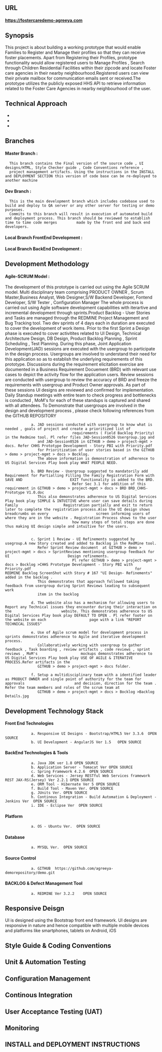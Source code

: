 ## URL 
#### https://fostercaredemo-agreeya.com

## Synopsis
  This project is about building a working prototype that would enable Families to Register and Manage their profiles so that they can receive foster placements.
  Apart from Registering their Profiles, prototype functionality would allow registered users to Manage Profiles , Search through Children Residential Facilities         within their zipcode and locate Foster care agencies in their nearby neighbourhood.Registered users can view their private mailbox for communication emails 
  sent or received.The prototype utilizes the publicly exposed HHS API to retrieve information related to the Foster Care Agencies in nearby neighbourhood 
  of the user.

## Technical Approach
+



+
+
## Branches

####  Master Branch : 
      This branch contains the Final version of the source code , UI designs/HTML, Style Checker guide , Code Conventions reference , 
      project management artifacts. Using the instructions in the INSTALL and DEPLOYMENT SECTION this version of code base can be re-deployed to another machine

####  Dev Branch : 
      This is the main development branch which includes codebase used to build and deploy to QA server or any other server for testing or demo purposes. 
      Commits to this branch will result in execution of automated build and deployment process. This branch should be reviewed to establish time to time code merges         made by the front end and back end developers.

####  Local Branch FrontEnd Development : 

####  Local Branch BackEnd Development : 

## Development Methodology 

#### Agile-SCRUM Model :
   The development of this prototype is carried out using the Agile SCRUM model. Multi disciplinary team comprising 
   PRODUCT OWNER , Scrum Master,Business Analyst, Web Designer,S/W Backend Developer, Fontend Developer, S/W Tester , Configuration Manager
   The whole process is carried out using Agile software development capabilities with iterartive and incremental development through sprints.Product Backlog - User       Stories and Tasks are managed through the REDMINE Project Management and Bug Tracking tool.
   Two dev sprints of 4 days each in duration are executed to cover the development of work items. Prior to the first Sprint a Design phase is executed to 
   cover activitites related to UI Design, Technical Architecture Design, DB Design, Product Backlog Planning , Sprint Scheduling , Test Planning. 
   During this phase, Joint Application Development(JAD) sessions are executed with the usergroup to participate in the design process. Usergroups are involved to         understand their need for this application so as to establish the underlying requirements of this prototype. Discussions during the requirement elicitation             exercise are documented in a Business Requirement Docuement (BRD) with relevant use cases to depict the activity flow for the application users.
   Review sessions are conducted with usergroup to review the accuracy of BRD and freeze the requirements with usergroup and Product Owner approvals.
   As part of these sessions UI designs are reviewed and confirmed for implementation. Daily Standup meetings with entire team to check progress and 
   bottlenecks is conducted , MoM's for each of these standups is captured and shared with all attendees.
   To Demonstrate that usergroups are involved in the design and development process , please check following references from the GITHUB REPOSITORY 

				a. JAD sessions conducted with usergroup to know what is needed , goals of project and create a prioritized list of 
                                   requirements ( Field Backlog Priority) in the Redmine tool. Pl refer files JAD-Session0526 Usergroup.jpg and 
				   and JAD-Session0526 in GITHUB > demo > project-mgmt > docs. Refer CHHS Prototype Development - Story PBI with Priority.pdf 
				   for Prioritization of user stories based in the GITHUB > demo > project-mgmt > docs > Bocklog.
				   The above information is demonstration of adherence to US Digital Services Play book play WHAT PEOPLE NEED.
					
				b. BRD Review - Usergroup suggested to mandatorily add Requirement for Partialling Filling the Family Registration Form with SAVE AND 				   	   EXIT functionality is added to the BRD.
                                   Refer Sec 3.1 for addition of this requirement in GITHUB > demo > project-mgmt > docs > BRD BRD_CHHS-Prototype V1.0.doc 
				   This also demonstrates adherence to US Digital Services Play book play SIMPLE & INTUITIVE where user can save details during Family 				   	   Registration partially and exit to return later to complete the registration process.Also the UI design shows breadcrumbs on every 					   screen informing users of where they are in the website . Registration Process shows to the user
                                   how many steps of total steps are done thus making UI design simple and intuitive for the users.
                                   
				
				c. Sprint 1 Review - UI Refinements suggested by usegroup.A new Story created and added to Backlog in the RedMine tool.
				   Refer Sprint Review document  at GITHUB > demo > project-mgmt > docs > SprintReviews mentioning usergroup feedback for UI 						   Design refinements.
                                   Pl refer GITHUB > demo > project-mgmt > docs > Bocklog >CHHS Prototype Development - Story PBI with Priority.pdf                     		                   for REDMINE Backlog ScreenShot with Story # 167 "UI Design- Refinements" added in the backlog . 
				   This demonstrates that approach followed taking feedback from usergroup during Sprint Reviews leading to subsequent work 
				   item in the backlog

				d. The website also has a mechanism for allowing users to Report any Technical issues they encounter during their interaction on the 					   website. This demonstrates adherence to US Digital Services Play book play DEFAULT TO OPEN . Pl refer footer on the website on each 					  page with a link "REPORT TECHNICAL ISSUES"

				e. Use of Agile scrum model for development process in sprints demonstrates adherence to Agile and iterative development process.
				   Collaboratively working with usergroup to gather feedback , Task boarding , review artifacts , code reviews , sprint reviews , MoM's 				   mockups demonstrates adherence to US Digital Services Play book play USE OF AGILE & ITERATIVE PROCESS.Refer artifacts in the 
				   GITHUB > demo > project-mgmt > docs folder.

				f. Setup a multidisciplinary team with a identified leader as PRODUCT OWNER and single point of authority for the team for approvals 					   and decision, direction for the team . Refer the team members and roles of the scrum team at 
				   GITHUB > demo > project-mgmt > docs > Bocklog >Backlog Details.jpg
                                 
## Development Technology Stack 

####  Front End Technologies
				a. Responsive UI Designs - Bootstrap/HTML5 Ver 3.3.6  OPEN SOURCE 
				b. UI Development - AngularJS Ver 1.5	OPEN SOURCE
####  BackEnd Technologies & Tools
				a. Java JDK ver 1.8 OPEN SOURCE
				b. Application Server - Tomacat Ver OPEN SOURCE
				c. Spring Framework 4.2.6  OPEN SOURCE
				d. Web Services - Jersey RESTful Web Services framework REST JAX-RS(Jersey) Ver 2.2.1 OPEN SOURCE
				e. ORM Tool - Hibernate Ver 5 OPEN SOURCE
				f. Build Tool - Maven Ver. OPEN SOURCE
				g. JUnits Ver. OPEN SOURCE
				h. Continous Integration - Build Automation & Deployment - Jenkins Ver  OPEN SOURCE
				i. IDE - Eclipse Ver  OPEN SOURCE
####  Platform
				a. OS - Ubuntu Ver.  OPEN SOURCE
####  Database
				a. MYSQL Ver.  OPEN SOURCE
####  Source Control
				a. GITHUB  https://github.com/agreeya-demorepository/demo.git

####  BACKLOG & Defect Management Tool
				a. REDMINE Ver 3.2.2	OPEN SOURCE


## Responsive Deisgn 
 UI is designed using the Bootstrap front end framework. UI designs are responsive in nature and hence compatible with multiple mobile devices and platforms like 
 smartphones, tablets on  Android, iOS


## Style Guide & Coding Conventions



## Unit & Automation Testing



## Configuration Management
 

## Continous Integration

  
## User Acceptance Testing (UAT)

  

## Monitoring

  

## INSTALL and DEPLOYMENT INSTRUCTIONS

  

 


